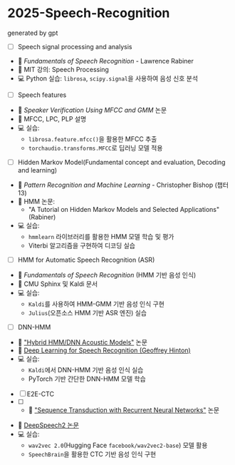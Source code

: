 # 2025-Speech-Recognition

generated by gpt
- [ ]  Speech signal processing and analysis
- 📖 *Fundamentals of Speech Recognition* - Lawrence Rabiner
- 🏫 MIT 강의: Speech Processing
- 💻 Python 실습: `librosa`, `scipy.signal`을 사용하여 음성 신호 분석

- [ ]  Speech features
- 📖 *Speaker Verification Using MFCC and GMM* 논문
- 🏫 MFCC, LPC, PLP 설명
- 💻 실습:
    - `librosa.feature.mfcc()`을 활용한 MFCC 추출
    - `torchaudio.transforms.MFCC`로 딥러닝 모델 적용

- [ ]  Hidden Markov Model(Fundamental concept and evaluation, Decoding and learning)
- 📖 *Pattern Recognition and Machine Learning* - Christopher Bishop (챕터 13)
- 📝 HMM 논문:
    - "A Tutorial on Hidden Markov Models and Selected Applications" (Rabiner)
- 💻 실습:
    - `hmmlearn` 라이브러리를 활용한 HMM 모델 학습 및 평가
    - Viterbi 알고리즘을 구현하여 디코딩 실습


- [ ]  HMM for Automatic Speech Recognition (ASR)
- 📖 *Fundamentals of Speech Recognition* (HMM 기반 음성 인식)
- 🏫 CMU Sphinx 및 Kaldi 문서
- 💻 실습:
    - `Kaldi`를 사용하여 HMM-GMM 기반 음성 인식 구현
    - `Julius`(오픈소스 HMM 기반 ASR 엔진) 실습


- [ ]  DNN-HMM
- 📖 ["Hybrid HMM/DNN Acoustic Models"](https://arxiv.org/abs/1203.1369) 논문
- 🏫 [Deep Learning for Speech Recognition (Geoffrey Hinton)](https://www.microsoft.com/en-us/research/wp-content/uploads/2016/02/MSR-TR-2012-107.pdf)
- 💻 실습:
    - `Kaldi`에서 DNN-HMM 기반 음성 인식 실습
    - PyTorch 기반 간단한 DNN-HMM 모델 학습
 
- [ ]  E2E-CTC
- [ ]  - 📖 ["Sequence Transduction with Recurrent Neural Networks"](https://arxiv.org/abs/1211.3711) 논문
- 🏫 [DeepSpeech2 논문](https://arxiv.org/abs/1512.02595)
- 💻 실습:
    - `wav2vec 2.0`(Hugging Face `facebook/wav2vec2-base`) 모델 활용
    - `SpeechBrain`을 활용한 CTC 기반 음성 인식 구현
